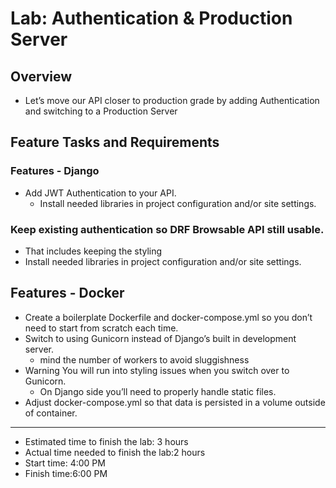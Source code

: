 # Lab: Authentication & Production Server

## Overview
- Let’s move our API closer to production grade by adding Authentication and switching to a 
Production Server

## Feature Tasks and Requirements
### Features - Django
- Add JWT Authentication to your API.
  * Install needed libraries in project configuration and/or site settings.
### Keep existing authentication so DRF Browsable API still usable.
  * That includes keeping the styling
  * Install needed libraries in project configuration and/or site settings.

## Features - Docker
* Create a boilerplate Dockerfile and docker-compose.yml so you don’t need to start from scratch each time.
* Switch to using Gunicorn instead of Django’s built in development server.
  * mind the number of workers to avoid sluggishness
* Warning You will run into styling issues when you switch over to Gunicorn.
  * On Django side you’ll need to properly handle static files.
* Adjust docker-compose.yml so that data is persisted in a volume outside of container.
------------------------------------------------------------------------------------------------------------
- Estimated time to finish the lab: 3 hours
- Actual time needed to finish the lab:2 hours
- Start time: 4:00 PM
- Finish time:6:00 PM